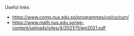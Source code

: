 Useful links
- https://www.comp.nus.edu.sg/programmes/ug/cs/curr/
- https://www.math.nus.edu.sg/wp-content/uploads/sites/4/2021/11/am2021.pdf

